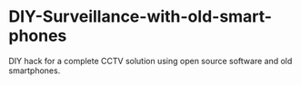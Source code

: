 # DIY-Surveillance-with-old-smart-phones
DIY hack for a complete CCTV solution using open source software and old smartphones. 
